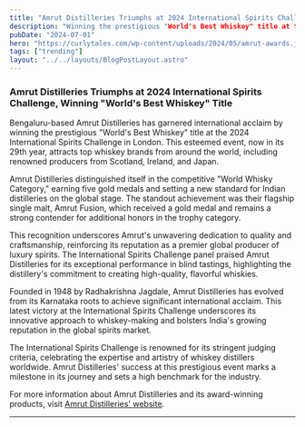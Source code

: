 ```yaml
---
title: "Amrut Distilleries Triumphs at 2024 International Spirits Challenge, Winning "World's Best Whiskey" Title"
description: "Winning the prestigious "World's Best Whiskey" title at the 2024 International Spirits Challenge in London."
pubDate: "2024-07-01"
hero: "https://curlytales.com/wp-content/uploads/2024/05/amrut-awards.jpg"
tags: ["trending"]
layout: "../../layouts/BlogPostLayout.astro"
---
```


### Amrut Distilleries Triumphs at 2024 International Spirits Challenge, Winning "World's Best Whiskey" Title

Bengaluru-based Amrut Distilleries has garnered international acclaim by winning the prestigious "World's Best Whiskey" title at the 2024 International Spirits Challenge in London. This esteemed event, now in its 29th year, attracts top whiskey brands from around the world, including renowned producers from Scotland, Ireland, and Japan.

Amrut Distilleries distinguished itself in the competitive "World Whisky Category," earning five gold medals and setting a new standard for Indian distilleries on the global stage. The standout achievement was their flagship single malt, Amrut Fusion, which received a gold medal and remains a strong contender for additional honors in the trophy category.

This recognition underscores Amrut's unwavering dedication to quality and craftsmanship, reinforcing its reputation as a premier global producer of luxury spirits. The International Spirits Challenge panel praised Amrut Distilleries for its exceptional performance in blind tastings, highlighting the distillery's commitment to creating high-quality, flavorful whiskies.

Founded in 1948 by Radhakrishna Jagdale, Amrut Distilleries has evolved from its Karnataka roots to achieve significant international acclaim. This latest victory at the International Spirits Challenge underscores its innovative approach to whiskey-making and bolsters India's growing reputation in the global spirits market.

The International Spirits Challenge is renowned for its stringent judging criteria, celebrating the expertise and artistry of whiskey distillers worldwide. Amrut Distilleries' success at this prestigious event marks a milestone in its journey and sets a high benchmark for the industry.

For more information about Amrut Distilleries and its award-winning products, visit [Amrut Distilleries' website](https://www.amrutdistilleries.com).

---